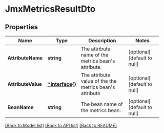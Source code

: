 # JmxMetricsResultDto

## Properties
Name | Type | Description | Notes
------------ | ------------- | ------------- | -------------
**AttributeName** | **string** | The attribute name of the metrics bean&#x27;s attribute. | [optional] [default to null]
**AttributeValue** | [***interface{}**](interface{}.md) | The attribute value of the the metrics bean&#x27;s attribute | [optional] [default to null]
**BeanName** | **string** | The bean name of the metrics bean. | [optional] [default to null]

[[Back to Model list]](../README.md#documentation-for-models) [[Back to API list]](../README.md#documentation-for-api-endpoints) [[Back to README]](../README.md)

